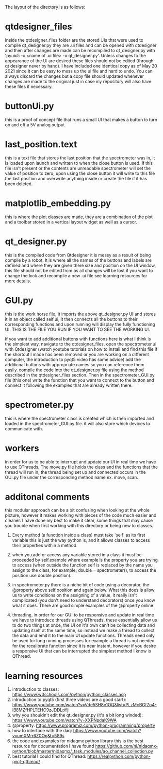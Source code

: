 The layout of the directory is as follows:

# qtdesigner_files

inside the qtdesigner_files folder are the stored UIs that were used to compile qt_designer.py
they are .ui files and can be opened with qtdesigner and then after changes are made can be
recompiled to qt_designer.py with 'pyuic5 -x <name of .ui file> -o qt_designer.py'. Unless changes
to the appearance of the UI are desired these files should not be edited (through qt designer never by hand). I have included one identical copy as of May 20 2021 since it can be easy to mess up the ui file and hard to undo. You can always discard the changes but a copy file should updated whenever changes are made to the original just in case my repository will also have these files if necessary.

# buttonUi.py

this is a proof of concept file that runs a small UI that makes a button to turn on and off
a 5V analog output

# last_position.text

this is a text file that stores the last position that the spectrometer was in, it is loaded upon launch
and written to when the close button is used. If this file isn't present or the contents are unreadable spectrometer will set the value of position to zero, upon using the close button it will write to this file the last position and overwrite anything inside or create the file if it has been deleted.

# matplotlib_embedding.py

this is where the plot classes are made, they are a combination of the plot and a toolbar stored in a vertical layout widget as well as a cursor.

# qt_designer.py

this is the compiled code from Qtdesigner it is messy as a result of being compile by a robot. It is where all the names of the buttons and labels are defined and where they are given there size and position on the UI window, this file should not be edited from as all changes will be lost if you want to change the look and recompile a new .ui file see learning resources for more details.

# GUI.py

this is the work horse file, it imports the above qt_designer.py UI and stores it in an object called
self.ui, it then connects all the buttons to their corresponding functions and upon running will
display the fully functioning UI. THIS IS THE FILE YOU RUN IF YOU WANT TO SEE THE WORKING UI.

if you want to add additional buttons with functions here is what I think is the simplest way. navigate to the qtdesigner_files, open the spectrometer.ui with Qtdesigner (watch youtube tutorials on how to install and find this file if the shortcut I made has been removed or you are working on a different computer, the introduction to pyqt5 video has some advice) add the additional buttons with appropriate names so you can reference them easily. compile the code into the qt_designer.py file using the method described in the qtdesigner_files section. Then in the spectrometer_GUI.py file (this one) write the function that you want to connect to the button and connect it following the examples that are already written there.

# spectrometer.py

this is where the spectrometer class is created which is then imported and loaded in the spectrometer_GUI.py file. it will also store which devices to communicate with.

# workers

in order for us to be able to interrupt and update our UI in real time we have to use QThreads. The move.py file holds the class and the functions that the thread will run in, the thread being set up and connected occurs in the GUI.py file under the corresponding method name ex. move, scan.

# additonal comments
this modular approach can be a bit confusing when looking at the whole picture, however it makes working with pieces of the code much easier and cleaner. I have done my best to make it clear, some things that may cause you trouble when first working with this directory or being new to classes.

1. Every method (a function inside a class) must take 'self' as its first variable this is just the way python is, and it allows classes to access their properties within a method.

2. when you add or access any variable stored in a class it must be proceeded by self.example where example is the property you are trying to access (when outside the function self is replaced by the name you assign to the class, for example; double = spectrometer(), to access the position use double.position).

3. in spectrometer.py there is a niche bit of code using a decorator, the @property above self.position and again below. What this does is allow us to write conditions on the assigning of a value, it really isn't complicated (you don't need to understand decorators) once you know what it does. There are good simple examples of the @property online.

4. threading, in order for our GUI to be responsive and update in real time we have to introduce threads using QThreads, these essentially allow us to do two things at once, the UI on it's own can't be collecting data and updating itself at the same time, so instead we make a thread to collect the data and emit it to the main UI update functions. Threads need only be used for long running processes for example a thread is not needed for the recalibrate function since it is near instant, however if you desire a responsive UI that can be interrupted the simplest method I know is QThread.

# learning resources

1. introduction to classes: https://www.w3schools.com/python/python_classes.asp
2. introduction to pyqt5 (first three videos are a good start): https://www.youtube.com/watch?v=Vde5SH8e1OQ&list=PLzMcBGfZo4-lB8MZfHPLTEHO9zJDDLpYj
3. why you shouldn't edit the qt_designer.py (it's a bit long winded): https://www.youtube.com/watch?v=XXPNpdaK9WA
4. @property: https://www.programiz.com/python-programming/property
5. how to interface with the daq: https://www.youtube.com/watch?v=umXMrr6Z0Og&t=589s
6. the code and examples for nidaqmx python library this is the best resource for documentation I have found https://github.com/ni/nidaqmx-python/blob/master/nidaqmx/_task_modules/ao_channel_collection.py
7. best tutorial I could find for QThread: https://realpython.com/python-pyqt-qthread/

